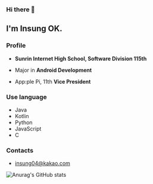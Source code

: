 ### Hi there 👋 


## I'm Insung OK.




### Profile

* __Sunrin Internet High School, Software Division 115th__

* Major in __Android Development__

* App:ple Pi, 11th __Vice President__

### Use language

* Java
* Kotlin
* Python
* JavaScript
* C

### Contacts

* insung04@kakao.com

![Anurag's GitHub stats](https://github-readme-stats.vercel.app/api?username=inseong04&count_private=true&hide=stars,prs)

